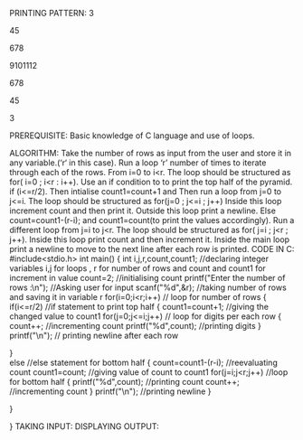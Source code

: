 PRINTING PATTERN:
3

45

678

9101112

678

45

3

PREREQUISITE:
Basic knowledge of C language and use of loops.

ALGORITHM:
Take the number of rows as input from the user and store it in any variable.(‘r‘ in this case).
Run a loop ‘r’ number of times to iterate through each of the rows. From i=0 to i<r. The loop should be structured as for( i=0 ; i<r : i++).
Use an if condition to to print the top half of the pyramid. if (i<=r/2). Then intialise count1=count+1 and Then run a loop from j=0 to j<=i. The loop should be structured as for(j=0 ; j<=i ; j++)
Inside this loop increment count and then print it.
Outside this loop print a newline.
Else count=count1-(r-i); and count1=count(to print the values accordingly).
Run a different loop from j=i to j<r. The loop should be structured as for( j=i ; j<r ; j++).
Inside this loop print count and then increment it.
Inside the main loop print a newline to move to the next line after each row is printed.
CODE IN C:
#include<stdio.h>
int main()
{
int i,j,r,count,count1;                 //declaring integer variables i,j for loops , r for number of rows and count and count1 for increment in value
count=2; //initialising count
printf("Enter the number of rows :\n"); //Asking user for input
scanf("%d",&r);                         //taking number of rows and saving it in variable r
for(i=0;i<r;i++)                        // loop for number of rows
{
   if(i<=r/2)                           //if statement to print top half
   {
      count1=count+1;                   //giving the changed value to count1
      for(j=0;j<=i;j++)                 // loop for digits per each row
         {
             count++;                   //incrementing count
             printf("%d",count);        //printing digits
         }
       printf("\n");                    // printing newline after each row

   }   
   else                                 //else statement for bottom half
   { 
      count=count1-(r-i);               //reevaluating count
      count1=count;                     //giving value of count to count1
      for(j=i;j<r;j++)                  //loop for bottom half
         {
            printf("%d",count);         //printing count
            count++;                    //incrementing count
         }
   printf("\n");                        //printing newline
   }

}

}
TAKING INPUT:
DISPLAYING OUTPUT:
